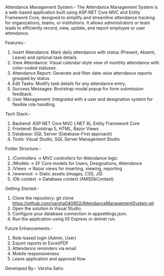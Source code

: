 Attendance Management System:-
The Attendance Management System is a web-based application built using ASP.NET Core MVC and Entity Framework Core, designed to simplify and streamline attendance tracking for organizations, teams, or institutions. It allows administrators or team leads to efficiently record, view, update, and report employee or user attendance.

Features:-
1. Insert Attendance: Mark daily attendance with status (Present, Absent, Leave) and optional task details.
2. View Attendance: Visual calendar-style view of monthly attendance with color-coded statuses.
3. Attendance Report: Generate and filter date-wise attendance reports grouped by status.
4. Edit Tasks: Modify task details for any attendance entry.
5. Success Messages: Bootstrap modal popup for form submission feedback.
6. User Management: Integrated with a user and designation system for flexible role handling.

Tech Stack:-
1. Backend: ASP.NET Core MVC (.NET 8), Entity Framework Core
2. Frontend: Bootstrap 5, HTML, Razor Views
3. Database: SQL Server (Database-First approach)
4. Tools: Visual Studio, SQL Server Management Studio

Folder Structure:-
1. /Controllers         → MVC controllers for Attendance logic
2. /Models              → EF Core models for Users, Designations, Attendance
3. /Views               → Razor views for inserting, viewing, reporting
4. /wwwroot             → Static assets (images, CSS, JS)
5. /Db context          → Database context (AMSDbContext)

Getting Started:-
1. Clone the repository:
git clone https://github.com/varsha040802/AttendanceManagementSystem.git
2. Open the solution in Visual Studio.
3. Configure your database connection in appsettings.json.
4. Run the application using IIS Express or dotnet run.

Future Enhancements:-
1. Role-based login (Admin, User)
2. Export reports to Excel/PDF
3. Attendance reminders via email
4. Mobile responsiveness
5. Leave application and approval flow

Developed By:-
Varsha Sahu

